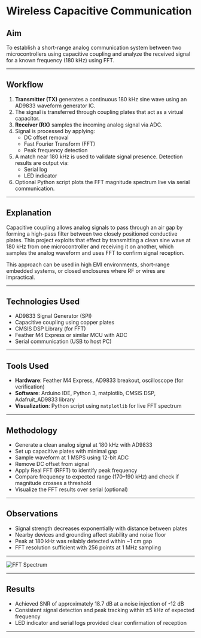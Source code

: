 # Wireless Capacitive Communication

## Aim
To establish a short-range analog communication system between two microcontrollers using capacitive coupling and analyze the received signal for a known frequency (180 kHz) using FFT.

---

## Workflow
1. **Transmitter (TX)** generates a continuous 180 kHz sine wave using an AD9833 waveform generator IC.
2. The signal is transferred through coupling plates that act as a virtual capacitor.
3. **Receiver (RX)** samples the incoming analog signal via ADC.
4. Signal is processed by applying:
   - DC offset removal
   - Fast Fourier Transform (FFT)
   - Peak frequency detection
5. A match near 180 kHz is used to validate signal presence. Detection results are output via:
   - Serial log
   - LED indicator
6. Optional Python script plots the FFT magnitude spectrum live via serial communication.

---

## Explanation
Capacitive coupling allows analog signals to pass through an air gap by forming a high-pass filter between two closely positioned conductive plates. This project exploits that effect by transmitting a clean sine wave at 180 kHz from one microcontroller and receiving it on another, which samples the analog waveform and uses FFT to confirm signal reception.

This approach can be used in high EMI environments, short-range embedded systems, or closed enclosures where RF or wires are impractical.

---

## Technologies Used
- AD9833 Signal Generator (SPI)
- Capacitive coupling using copper plates
- CMSIS DSP Library (for FFT)
- Feather M4 Express or similar MCU with ADC
- Serial communication (USB to host PC)

---

## Tools Used
- **Hardware**: Feather M4 Express, AD9833 breakout, oscilloscope (for verification)
- **Software**: Arduino IDE, Python 3, matplotlib, CMSIS DSP, Adafruit_AD9833 library
- **Visualization**: Python script using `matplotlib` for live FFT spectrum

---

## Methodology
- Generate a clean analog signal at 180 kHz with AD9833
- Set up capacitive plates with minimal gap
- Sample waveform at 1 MSPS using 12-bit ADC
- Remove DC offset from signal
- Apply Real FFT (RFFT) to identify peak frequency
- Compare frequency to expected range (170–190 kHz) and check if magnitude crosses a threshold
- Visualize the FFT results over serial (optional)

---

## Observations
- Signal strength decreases exponentially with distance between plates
- Nearby devices and grounding affect stability and noise floor
- Peak at 180 kHz was reliably detected within ~1 cm gap
- FFT resolution sufficient with 256 points at 1 MHz sampling

---

![FFT Spectrum](./assets/fft-visual.png)

---

## Results
- Achieved SNR of approximately 18.7 dB at a noise injection of -12 dB
- Consistent signal detection and peak tracking within ±5 kHz of expected frequency
- LED indicator and serial logs provided clear confirmation of reception

---


